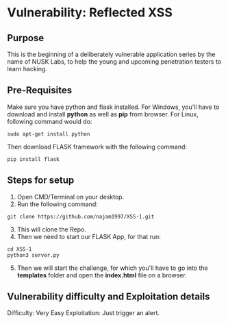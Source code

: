 # Vulnerability: Reflected XSS

## Purpose
This is the beginning of a deliberately vulnerable application series by the name of NUSK Labs, to help the young and upcoming penetration testers to learn hacking.

## Pre-Requisites
Make sure you have python and flask installed.
For Windows, you'll have to download and install **python** as well as **pip** from browser. For Linux, following command would do:
```
sudo apt-get install python
```
Then download FLASK framework with the following command:
```
pip install flask
```

## Steps for setup

1. Open CMD/Terminal on your desktop.
2. Run the following command: 
```
git clone https://github.com/najam1997/XSS-1.git
```
3. This will clone the Repo.
4. Then we need to start our FLASK App, for that run:
```
cd XSS-1
python3 server.py
```
5. Then we will start the challenge, for which you'll have to go into the **templates** folder and open the **index.html** file on a browser.

## Vulnerability difficulty and Exploitation details
Difficulty: Very Easy
Exploitation: Just trigger an alert.
